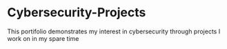 # Cybersecurity-Projects
This portifolio demonstrates my interest in cybersecurity through projects I work on in my spare time
